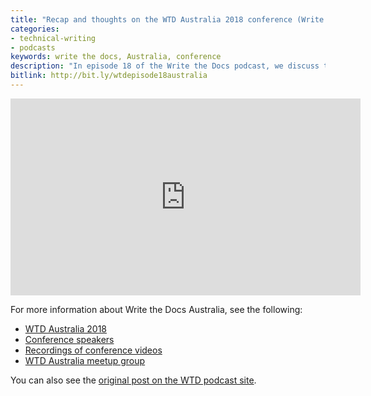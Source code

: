 ```yaml
---
title: "Recap and thoughts on the WTD Australia 2018 conference (Write the Docs podcast episode 18)"
categories:
- technical-writing
- podcasts
keywords: write the docs, Australia, conference
description: "In episode 18 of the Write the Docs podcast, we discuss the recent Write the Docs Australia 2018 conference held in Melbourne, Australia. Jared was an emcee at the event and shares his inside perspective about what made the event so successful. We dive deep into the unconference format, how to instill the Write the Docs brand into the conference experience, how super volunteers can avoid burnout, what sessions stood out, and more. Also, Chris confesses that he has attended about 40 conferences this year, and explains a few reasons why."
bitlink: http://bit.ly/wtdepisode18australia
---
```


<iframe width="560" height="315" src="https://www.youtube.com/embed/NG0sKE7Ujbg" frameborder="0" allow="accelerometer; autoplay; encrypted-media; gyroscope; picture-in-picture" allowfullscreen></iframe>

For more information about Write the Docs Australia, see the following:

* [WTD Australia 2018](http://www.writethedocs.org/conf/australia/2018/)
* [Conference speakers](http://www.writethedocs.org/conf/australia/2018/speakers/)
* [Recordings of conference videos](https://www.youtube.com/watch?v=N13_FP2NkSk&list=PLy70RNJ7dYrJ1wANiqa7ObwUnoJjouQjt)
* [WTD Australia meetup group](https://www.meetup.com/Write-the-Docs-Australia/)

You can also see the [original post on the WTD podcast site](https://podcast.writethedocs.org/2018/11/25/episode-18-wtd-australia-recap/).
